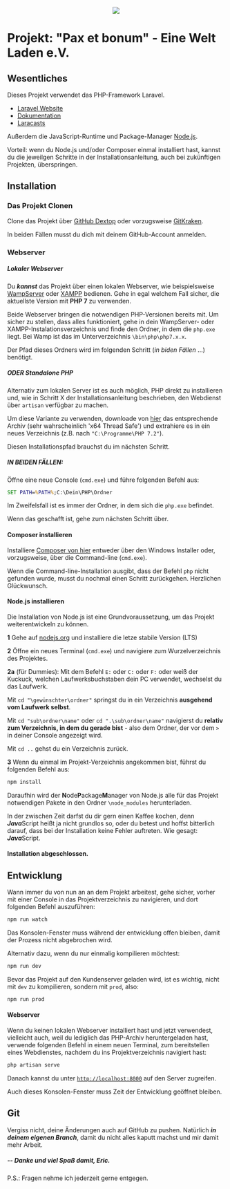 <p align="center"><img src="https://laravel.com/assets/img/components/logo-laravel.svg"></p>

# Projekt: "Pax et bonum" - Eine Welt Laden e.V.

## Wesentliches
Dieses Projekt verwendet das PHP-Framework Laravel.

- [Laravel Website](https://laravel.com/)
- [Dokumentation](https://laravel.com/docs/5.5)
- [Laracasts](https://laracasts.com/)

Außerdem die JavaScript-Runtime und Package-Manager [Node.js](https://nodejs.org/de/).

Vorteil: wenn du Node.js und/oder Composer einmal installiert hast, kannst du die jeweilgen Schritte in der Installationsanleitung, auch bei zukünftigen Projekten, überspringen.

## Installation
### Das Projekt Clonen
Clone das Projekt über [GitHub Dextop](https://desktop.github.com/) oder vorzugsweise [GitKraken](https://www.gitkraken.com/).

In beiden Fällen musst du dich mit deinem GitHub-Account anmelden.

### Webserver

##### Lokaler Webserver
Du _**kannst**_ das Projekt über einen lokalen Webserver, wie beispielsweise [WampServer](http://wampserver.aviatechno.net/) oder [XAMPP](https://www.apachefriends.org/de/index.html) bedienen. Gehe in egal welchem Fall sicher, die aktuellste Version mit **PHP 7** zu verwenden.

Beide Webserver bringen die notwendigen PHP-Versionen bereits mit. Um sicher zu stellen, dass alles funktioniert, gehe in dein WampServer- oder XAMPP-Instalationsverzeichnis und finde den Ordner, in dem die `php.exe` liegt. Bei Wamp ist das im Unterverzeichnis `\bin\php\php7.x.x`.

Der Pfad dieses Ordners wird im folgenden Schritt (_in biden Fällen_ ...) benötigt.

##### _**ODER**_ Standalone PHP
Alternativ zum lokalen Server ist es auch möglich, PHP direkt zu installieren und, wie in Schritt X der Installationsanleitung beschrieben, den Webdienst über ``artisan`` verfügbar zu machen.

Um diese Variante zu verwenden, downloade von [hier](http://windows.php.net/download/) das entsprechende Archiv (sehr wahrscheinlich 'x64 Thread Safe') und extrahiere es in ein neues Verzeichnis (z.B. nach `"C:\Programme\PHP 7.2"`).

Diesen Installationspfad brauchst du im nächsten Schritt.

##### _IN BEIDEN FÄLLEN:_

Öffne eine neue Console (`cmd.exe`) und führe folgenden Befehl aus:
````bat
SET PATH=%PATH%;C:\Dein\PHP\Ordner
````
Im Zweifelsfall ist es immer der Ordner, in dem sich die `php.exe` befindet.

Wenn das geschafft ist, gehe zum nächsten Schritt über.

#### Composer installieren

Installiere [Composer von hier](https://getcomposer.org/download/) entweder über den Windows Installer oder, vorzugsweise, über die Command-line (`cmd.exe`).

Wenn die Command-line-Installation ausgibt, dass der Befehl `php` nicht gefunden wurde, musst du nochmal einen Schritt zurückgehen. Herzlichen Glückwunsch.

#### Node.js installieren

Die Installation von Node.js ist eine Grundvoraussetzung, um das Projekt weiterentwickeln zu können.

**1** Gehe auf [nodejs.org](https://nodejs.org/de/) und installiere die letze stabile Version (LTS)

**2** Öffne ein neues Terminal (`cmd.exe`) und navigiere zum Wurzelverzeichnis des Projektes.

**2a** (für Dummies): Mit dem Befehl ``E:`` oder ``C:`` oder ``F:`` oder weiß der Kuckuck, welchen Laufwerksbuchstaben dein PC verwendet, wechselst du das Laufwerk.

Mit ``cd "\gewünschter\ordner"`` springst du in ein Verzeichnis **ausgehend vom Laufwerk selbst**.

Mit ``cd "sub\ordner\name"`` oder ``cd ".\sub\ordner\name"`` navigierst du **relativ zum Verzeichnis, in dem du gerade bist** - also dem Ordner, der vor dem `>` in deiner Console angezeigt wird. 

Mit ``cd ..`` gehst du ein Verzeichnis zurück.

**3** Wenn du einmal im Projekt-Verzeichnis angekommen bist, führst du folgenden Befehl aus:

````bat
npm install
````

Daraufhin wird der **N**ode**P**ackage**M**anager von Node.js alle für das Projekt notwendigen Pakete in den Ordner ``\node_modules`` herunterladen.

In der zwischen Zeit darfst du dir gern einen Kaffee kochen, denn ***Java***Script heißt ja nicht grundlos so, oder du betest und hoffst bitterlich darauf, dass bei der Installation keine Fehler auftreten. Wie gesagt: ***Java***Script.

#### Installation abgeschlossen.

## Entwicklung

Wann immer du von nun an an dem Projekt arbeitest, gehe sicher, vorher mit einer Console in das Projektverzeichnis zu navigieren, und dort folgenden Befehl auszuführen:

````bat
npm run watch
````

Das Konsolen-Fenster muss während der entwicklung offen bleiben, damit der Prozess nicht abgebrochen wird.

Alternativ dazu, wenn du nur einmalig kompilieren möchtest:

````bat
npm run dev
````

Bevor das Projekt auf den Kundenserver geladen wird, ist es wichtig, nicht mit `dev` zu kompilieren, sondern mit `prod`, also:

````bat
npm run prod
````

#### Webserver

Wenn du keinen lokalen Webserver installiert hast und jetzt verwendest, vielleicht auch, weil du lediglich das PHP-Archiv heruntergeladen hast, verwende folgenden Befehl in einem neuen Terminal, zum bereitstellen eines Webdienstes, nachdem du ins Projektverzeichnis navigiert hast:

````bat
php artisan serve
````

Danach kannst du unter [`http://localhost:8000`](http://localhost:8000) auf den Server zugreifen.

Auch dieses Konsolen-Fenster muss Zeit der Entwicklung geöffnet bleiben.

## Git
Vergiss nicht, deine Änderungen auch auf GitHub zu pushen.
Natürlich ***in deinem eigenen Branch***, damit du nicht alles kaputt machst und mir damit mehr Arbeit.

##### -- Danke und viel Spaß damit, Eric.

P.S.: Fragen nehme ich jederzeit gerne entgegen.
